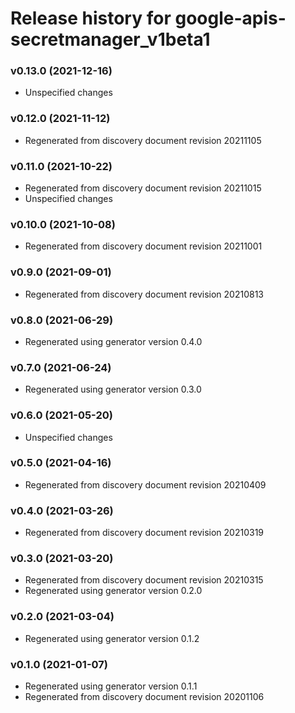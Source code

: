 # Release history for google-apis-secretmanager_v1beta1

### v0.13.0 (2021-12-16)

* Unspecified changes

### v0.12.0 (2021-11-12)

* Regenerated from discovery document revision 20211105

### v0.11.0 (2021-10-22)

* Regenerated from discovery document revision 20211015
* Unspecified changes

### v0.10.0 (2021-10-08)

* Regenerated from discovery document revision 20211001

### v0.9.0 (2021-09-01)

* Regenerated from discovery document revision 20210813

### v0.8.0 (2021-06-29)

* Regenerated using generator version 0.4.0

### v0.7.0 (2021-06-24)

* Regenerated using generator version 0.3.0

### v0.6.0 (2021-05-20)

* Unspecified changes

### v0.5.0 (2021-04-16)

* Regenerated from discovery document revision 20210409

### v0.4.0 (2021-03-26)

* Regenerated from discovery document revision 20210319

### v0.3.0 (2021-03-20)

* Regenerated from discovery document revision 20210315
* Regenerated using generator version 0.2.0

### v0.2.0 (2021-03-04)

* Regenerated using generator version 0.1.2

### v0.1.0 (2021-01-07)

* Regenerated using generator version 0.1.1
* Regenerated from discovery document revision 20201106

